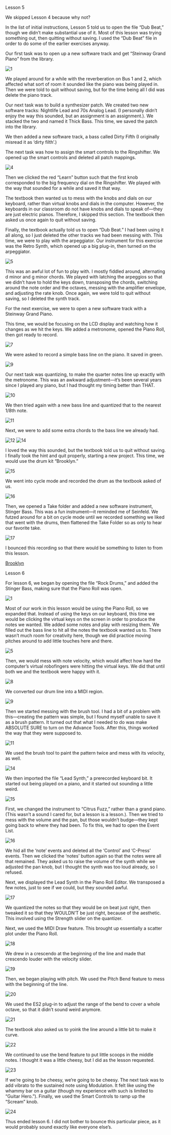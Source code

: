 Lesson 5


We skipped Lesson 4 because why not?

In the list of initial instructions, Lesson 5 told us to open the file “Dub Beat,” though we didn’t make substantial use of it.  Most of this lesson was trying something out, then quitting without saving.  I used the “Dub Beat” file in order to do some of the earlier exercises anyway.

Our first task was to open up a new software track and get “Steinway Grand Piano” from the library.

![1](/Images/L5S1.png)

We played around for a while with the reverberation on Bus 1 and 2, which affected what sort of room it sounded like the piano was being played in.  Then we were told to quit without saving, but for the time being all I did was delete the piano track.

Our next task was to build a synthesizer patch.  We created two new software tracks: Nightlife Lead and 70s Analog Lead.  (I personally didn’t enjoy the way this sounded, but an assignment is an assignment.). We stacked the two and named it Thick Bass.  This time, we saved the patch into the library.

We then added a new software track, a bass called Dirty Fifth (I originally misread it as ‘dirty filth’.)

The next task was how to assign the smart controls to the Ringshifter.  We opened up the smart controls and deleted all patch mappings.

![4](/Images/L5S4.png)

Then we clicked the red “Learn” button such that the first knob corresponded to the big frequency dial on the Ringshifter.  We played with the way that sounded for a while and saved it that way.

The textbook then wanted us to mess with the knobs and dials on our keyboard, rather than virtual knobs and dials in the computer.  However, the keyboards in our classroom do not have knobs and dials to speak of—they are just electric pianos.  Therefore, I skipped this section.  The textbook then asked us once again to quit without saving.

Finally, the textbook actually told us to open “Dub Beat.”  I had been using it all along, so I just deleted the other tracks we had been messing with.  This time, we were to play with the arpeggiator.  Our instrument for this exercise was the Retro Synth, which opened up a big plug-in, then turned on the arpeggiator.

![5](/Images/L5S5.png)

This was an awful lot of fun to play with.  I mostly fiddled around, alternating d minor and g minor chords.  We played with latching the arpeggios so that we didn’t have to hold the keys down, transposing the chords, switching around the note order and the octaves, messing with the amplifier envelope, and adjusting the rate knob.  Once again, we were told to quit without saving, so I deleted the synth track.

For the next exercise, we were to open a new software track with a Steinway Grand Piano.

This time, we would be focusing on the LCD display and watching how it changes as we hit the keys.  We added a metronome, opened the Piano Roll, then got ready to record.

![7](/Images/L5S7.png)

We were asked to record a simple bass line on the piano.  It saved in green.

![9](/Images/L5S9.png)

Our next task was quantizing, to make the quarter notes line up exactly with the metronome.  This was an awkward adjustment—it’s been several years since I played any piano, but I had thought my timing better than THAT.

![10](/Images/L5S10.png)

We then tried again with a new bass line and quantized that to the nearest 1/8th note.

![11](/Images/L5S11.png)

Next, we were to add some extra chords to the bass line we already had.

![12](/Images/L5S12.png)
![14](/Images/L5S14.png)

I loved the way this sounded, but the textbook told us to quit without saving.  I finally took the hint and quit properly, starting a new project.  This time, we would use the drum kit “Brooklyn.”

![15](/Images/L5S15.png)

We went into cycle mode and recorded the drum as the textbook asked of us.

![16](/Images/L5S16.png)

Then, we opened a Take folder and added a new software instrument, Stinger Bass.  This was a fun instrument—it reminded me of Seinfeld.  We futzed around for a bit on cycle mode until we recorded something we liked that went with the drums, then flattened the Take Folder so as only to hear our favorite take.

![17](/Images/L5S17.png)

I bounced this recording so that there would be something to listen to from this lesson.

[Brooklyn](/Audio/brooklynKBG.mp3)


Lesson 6


For lesson 6, we began by opening the file “Rock Drums,” and added the Stinger Bass, making sure that the Piano Roll was open.

![1](/Images/L6S1.png)

Most of our work in this lesson would be using the Piano Roll, so we expanded that.  Instead of using the keys on our keyboard, this time we would be clicking the virtual keys on the screen in order to produce the notes we wanted.  We added some notes and play with resizing them.  We filled out the bass line to hit all the notes the textbook wanted us to.  There wasn’t much room for creativity here, though we did practice moving pitches around to add little touches here and there.

![5](/Images/L6S5.png)

Then, we would mess with note velocity, which would affect how hard the computer’s virtual robofingers were hitting the virtual keys.  We did that until both we and the textbook were happy with it.

![8](/Images/L6S8.png)

We converted our drum line into a MIDI region.

![9](/Images/L6S9.png)

Then we started messing with the brush tool.  I had a bit of a problem with this—creating the pattern was simple, but I found myself unable to save it as a brush pattern.  It turned out that what I needed to do was make ABSOLUTE SURE to turn on the Advance Tools.  After this, things worked the way that they were supposed to.

![11](/Images/L6S11.png)

We used the brush tool to paint the pattern twice and mess with its velocity, as well.

![14](/Images/L6S14.png)

We then imported the file “Lead Synth,” a prerecorded keyboard bit.  It started out being played on a piano, and it started out sounding a little weird.

![15](/Images/L6S15.png)

First, we changed the instrument to “Citrus Fuzz,” rather than a grand piano.  (This wasn’t a sound I cared for, but a lesson is a lesson.). Then we tried to mess with the volume and the pan, but those wouldn’t budge—they kept going back to where they had been.  To fix this, we had to open the Event List.

![16](/Images/L6S16.png)

We hid all the ‘note’ events and deleted all the ‘Control’ and ‘C-Press’ events.  Then we clicked the ‘notes’ button again so that the notes were all that remained.  They asked us to raise the volume of the synth while we adjusted the pan knob, but I thought the synth was too loud already, so I refused.

Next, we displayed the Lead Synth in the Piano Roll Editor.  We transposed a few notes, just to see if we could, but they sounded awful.

![17](/Images/L6S17.png)

We quantized the notes so that they would be on beat just right, then tweaked it so that they WOULDN’T be just right, because of the aesthetic.  This involved using the Strength slider on the quantizer.

Next, we used the MIDI Draw feature.  This brought up essentially a scatter plot under the Piano Roll.

![18](/Images/L6S18.png)

We drew in a crescendo at the beginning of the line and made that crescendo louder with the velocity slider.

![19](/Images/L6S19.png)

Then, we began playing with pitch.  We used the Pitch Bend feature to mess with the beginning of the line.

![20](/Images/L6S20.png)

We used the ES2 plug-in to adjust the range of the bend to cover a whole octave, so that it didn’t sound weird anymore.

![21](/Images/L6S21.png)

The textbook also asked us to yoink the line around a little bit to make it curve.

![22](/Images/L6S22.png)

We continued to use the bend feature to put little scoops in the middle notes.  I thought it was a little cheesy, but I did as the lesson requested.

![23](/Images/L6S23.png)

If we’re going to be cheesy, we’re going to be cheesy.  The next task was to add vibrato to the sustained note using Modulation.  It felt like using the whammy bar on a guitar (though my experience with such is limited to “Guitar Hero.”).  Finally, we used the Smart Controls to ramp up the “Scream” knob.

![24](/Images/L6S24.png)

Thus ended lesson 6.  I did not bother to bounce this particular piece, as it would probably sound exactly like everyone else’s.
